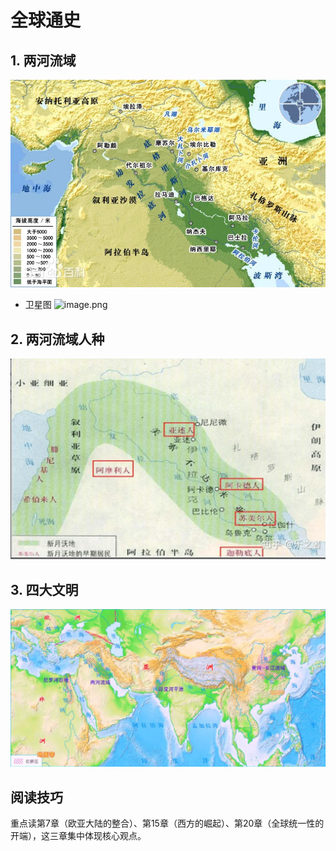 # 全球通史

## 1. 两河流域

![两河流域.png](两河流域.png)

- 卫星图
  ![image.png](assets/两河流域卫星图.png)



## 2. 两河流域人种

![image.png](assets/image.png?t=1746606510842)

## 3. 四大文明

![image.png](assets/四大文明.png)



## 阅读技巧


重点读第7章（欧亚大陆的整合）、第15章（西方的崛起）、第20章（全球统一性的开端），这三章集中体现核心观点。


